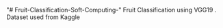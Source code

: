 "# Fruit-Classification-Soft-Computing-" 
Fruit Classification using VGG19 .
Dataset used from Kaggle

